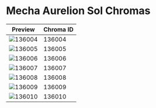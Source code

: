 # Mecha Aurelion Sol Chromas

| Preview | Chroma ID |
|---------|-----------|
| ![136004](https://raw.communitydragon.org/latest/plugins/rcp-be-lol-game-data/global/default/v1/champion-chroma-images/136/136004.png) | 136004 |
| ![136005](https://raw.communitydragon.org/latest/plugins/rcp-be-lol-game-data/global/default/v1/champion-chroma-images/136/136005.png) | 136005 |
| ![136006](https://raw.communitydragon.org/latest/plugins/rcp-be-lol-game-data/global/default/v1/champion-chroma-images/136/136006.png) | 136006 |
| ![136007](https://raw.communitydragon.org/latest/plugins/rcp-be-lol-game-data/global/default/v1/champion-chroma-images/136/136007.png) | 136007 |
| ![136008](https://raw.communitydragon.org/latest/plugins/rcp-be-lol-game-data/global/default/v1/champion-chroma-images/136/136008.png) | 136008 |
| ![136009](https://raw.communitydragon.org/latest/plugins/rcp-be-lol-game-data/global/default/v1/champion-chroma-images/136/136009.png) | 136009 |
| ![136010](https://raw.communitydragon.org/latest/plugins/rcp-be-lol-game-data/global/default/v1/champion-chroma-images/136/136010.png) | 136010 |